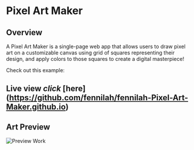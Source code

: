 # Pixel Art Maker 

## Overview

A Pixel Art Maker is a single-page web app that allows users to draw pixel art on a customizable canvas using grid of squares representing their design, and apply colors to those squares to create a digital masterpiece! 

Check out this example:

## Live view *click* [here] (https://github.com/fennilah/fennilah-Pixel-Art-Maker.github.io)

## Art Preview

![Preview Work](Screenshot(58).png)
